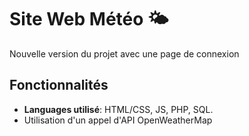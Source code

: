 # Site Web Météo 🌤️
Nouvelle version du projet avec une page de connexion

## Fonctionnalités

- **Languages utilisé**: HTML/CSS, JS, PHP, SQL.
- Utilisation d'un appel d'API OpenWeatherMap
